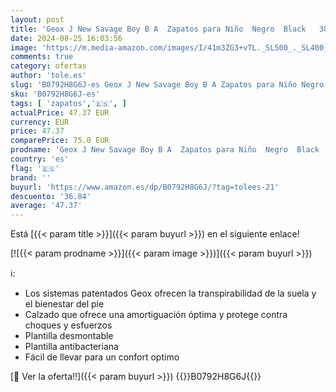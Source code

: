 ```yaml
---
layout: post
title: 'Geox J New Savage Boy B A  Zapatos para Niño  Negro  Black   38 EU'
date: 2024-08-25 16:03:56
image: 'https://m.media-amazon.com/images/I/41m3ZG3+vTL._SL500_._SL400_.jpg'
comments: true
category: ofertas
author: 'tole.es'
slug: 'B0792H8G6J-es Geox J New Savage Boy B A Zapatos para Niño Negro Black 38 EU'
sku: 'B0792H8G6J-es'
tags: [ 'zapatos','🇪🇸', ]
actualPrice: 47.37 EUR
currency: EUR
price: 47.37
comparePrice: 75.0 EUR
prodname: 'Geox J New Savage Boy B A  Zapatos para Niño  Negro  Black   38 EU'
country: 'es'
flag: '🇪🇸'
brand: ''
buyurl: 'https://www.amazon.es/dp/B0792H8G6J/?tag=tolees-21'
descuento: '36.84'
average: '47.37'
---
```


Está [{{< param title >}}]({{< param buyurl >}}) en el siguiente enlace!

[![{{< param prodname >}}]({{< param image >}})]({{< param buyurl >}})

ℹ️:

- Los sistemas patentados Geox ofrecen la transpirabilidad de la suela y el bienestar del pie
- Calzado que ofrece una amortiguación óptima y protege contra choques y esfuerzos
- Plantilla desmontable
- Plantilla antibacteriana
- Fácil de llevar para un confort optimo

[🛒 Ver la oferta!!]({{< param buyurl >}})
{{<world>}}B0792H8G6J{{</world>}}
